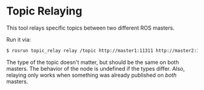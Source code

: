 Topic Relaying
===

This tool relays specific topics between two different ROS masters.

Run it via:
```bash
$ rosrun topic_relay relay /topic http://master1:11311 http://master2:11311
```

The type of the topic doesn't matter, but should be the same on both masters. The behavior of the node is undefined if the types differ. Also, relaying only works when something was already published on *both* masters.
